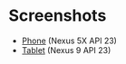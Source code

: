 # Screenshots

* [Phone](phone/README.md) (Nexus 5X API 23)
* [Tablet](tablet/README.md) (Nexus 9 API 23)
